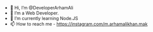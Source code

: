 - 👋 Hi, I’m @DeveloperArhamAli
- 👀 I’m a Web Developer.
- 🌱 I’m currently learning Node.JS
- 📫 How to reach me - https://instagram.com/m.arhamalikhan.mak

<!---
DeveloperArhamAli/DeveloperArhamAli is a ✨ special ✨ repository because its `README.md` (this file) appears on your GitHub profile.
You can click the Preview link to take a look at your changes.
--->

